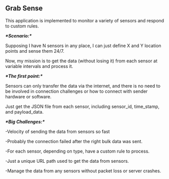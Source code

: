 ## Grab Sense

This application is implemented to monitor a variety of sensors and respond to custom rules.

***\*Scenario:\****

Supposing I have N sensors in any place, I can just define X and Y location points and sense them 24/7.

Now, my mission is to get the data (without losing it) from each sensor at variable intervals and process it.

***\*The first point:\****

Sensors can only transfer the data via the internet, and there is no need to be involved in connection challenges or how to connect with sender hardware or software.

Just get the JSON file from each sensor, including sensor_id, time_stamp, and payload_data.

***\*Big Challenges:\****

-Velocity of sending the data from sensors so fast

-Probably the connection failed after the right bulk data was sent.

-For each sensor, depending on type, have a custom rule to process.

-Just a unique URL path used to get the data from sensors.

-Manage the data from any sensors without packet loss or server crashes.
